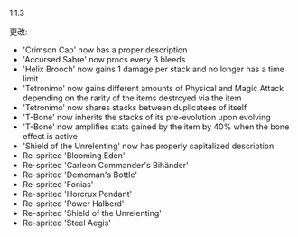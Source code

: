 1.1.3

更改:
- 'Crimson Cap' now has a proper description
- 'Accursed Sabre' now procs every 3 bleeds
- 'Helix Brooch' now gains 1 damage per stack and no longer has a time limit
- 'Tetronimo' now gains different amounts of Physical and Magic Attack depending on the rarity of the items destroyed via the item
- 'Tetronimo' now shares stacks between duplicatees of itself
- 'T-Bone' now inherits the stacks of its pre-evolution upon evolving
- 'T-Bone' now amplifies stats gained by the item by 40% when the bone effect is active
- 'Shield of the Unrelenting' now has properly capitalized description
- Re-sprited 'Blooming Eden'
- Re-sprited 'Carleon Commander's Bihänder'
- Re-sprited 'Demoman's Bottle'
- Re-sprited 'Fonias'
- Re-sprited 'Horcrux Pendant'
- Re-sprited 'Power Halberd'
- Re-sprited 'Shield of the Unrelenting'
- Re-sprited 'Steel Aegis'
